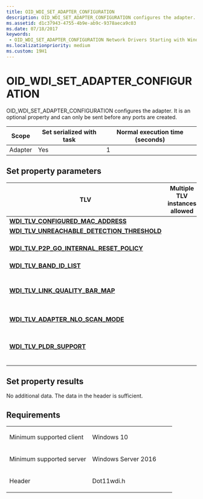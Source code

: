 ```yaml
---
title: OID_WDI_SET_ADAPTER_CONFIGURATION
description: OID_WDI_SET_ADAPTER_CONFIGURATION configures the adapter. It is an optional property and can only be sent before any ports are created.
ms.assetid: d1c37943-4755-4b9e-ab9c-9378aeca9c03
ms.date: 07/18/2017
keywords:
 - OID_WDI_SET_ADAPTER_CONFIGURATION Network Drivers Starting with Windows Vista
ms.localizationpriority: medium
ms.custom: 19H1
---
```


# OID\_WDI\_SET\_ADAPTER\_CONFIGURATION


OID\_WDI\_SET\_ADAPTER\_CONFIGURATION configures the adapter. It is an optional property and can only be sent before any ports are created.

| Scope   | Set serialized with task | Normal execution time (seconds) |
|---------|--------------------------|---------------------------------|
| Adapter | Yes                      | 1                               |

 

## Set property parameters


<table>
<colgroup>
<col width="25%" />
<col width="25%" />
<col width="25%" />
<col width="25%" />
</colgroup>
<thead>
<tr class="header">
<th>TLV</th>
<th>Multiple TLV instances allowed</th>
<th>Optional</th>
<th>Description</th>
</tr>
</thead>
<tbody>
<tr class="odd">
<td><a href="/windows-hardware/drivers/network/wdi-tlv-configured-mac-address" data-raw-source="[&lt;strong&gt;WDI_TLV_CONFIGURED_MAC_ADDRESS&lt;/strong&gt;](./wdi-tlv-configured-mac-address.md)"><strong>WDI_TLV_CONFIGURED_MAC_ADDRESS</strong></a></td>
<td></td>
<td>X</td>
<td>MAC address.</td>
</tr>
<tr class="even">
<td><a href="/windows-hardware/drivers/network/wdi-tlv-unreachable-detection-threshold" data-raw-source="[&lt;strong&gt;WDI_TLV_UNREACHABLE_DETECTION_THRESHOLD&lt;/strong&gt;](./wdi-tlv-unreachable-detection-threshold.md)"><strong>WDI_TLV_UNREACHABLE_DETECTION_THRESHOLD</strong></a></td>
<td></td>
<td>X</td>
<td>Unreachable detection threshold.</td>
</tr>
<tr class="odd">
<td><a href="/windows-hardware/drivers/network/wdi-tlv-p2p-go-internal-reset-policy" data-raw-source="[&lt;strong&gt;WDI_TLV_P2P_GO_INTERNAL_RESET_POLICY&lt;/strong&gt;](./wdi-tlv-p2p-go-internal-reset-policy.md)"><strong>WDI_TLV_P2P_GO_INTERNAL_RESET_POLICY</strong></a></td>
<td></td>
<td>X</td>
<td>Policy used by the firmware for operating channel selection after a Wi-Fi Direct GO Reset is stopped/restarted.</td>
</tr>
<tr class="even">
<td><a href="/windows-hardware/drivers/network/wdi-tlv-band-id-list" data-raw-source="[&lt;strong&gt;WDI_TLV_BAND_ID_LIST&lt;/strong&gt;](./wdi-tlv-band-id-list.md)"><strong>WDI_TLV_BAND_ID_LIST</strong></a></td>
<td></td>
<td>X</td>
<td>List of band IDs.</td>
</tr>
<tr class="odd">
<td><a href="/windows-hardware/drivers/network/wdi-tlv-link-quality-bar-map" data-raw-source="[&lt;strong&gt;WDI_TLV_LINK_QUALITY_BAR_MAP&lt;/strong&gt;](./wdi-tlv-link-quality-bar-map.md)"><strong>WDI_TLV_LINK_QUALITY_BAR_MAP</strong></a></td>
<td></td>
<td></td>
<td>Mapping of signal quality to Wi-Fi signal strength bars. This field should be ignored by the adapter and it should use the behavior specified in <a href="ndis-status-wdi-indication-link-state-change.md" data-raw-source="[NDIS_STATUS_WDI_INDICATION_LINK_STATE_CHANGE](ndis-status-wdi-indication-link-state-change.md)">NDIS_STATUS_WDI_INDICATION_LINK_STATE_CHANGE</a> for doing Link Quality notifications.</td>
</tr>
<tr class="even">
<td><a href="/windows-hardware/drivers/network/wdi-tlv-adapter-nlo-scan-mode" data-raw-source="[&lt;strong&gt;WDI_TLV_ADAPTER_NLO_SCAN_MODE&lt;/strong&gt;](./wdi-tlv-adapter-nlo-scan-mode.md)"><strong>WDI_TLV_ADAPTER_NLO_SCAN_MODE</strong></a></td>
<td></td>
<td>X</td>
<td>Indicates whether the NLO scans should be performed in active or passive mode.</td>
</tr>
<tr class="odd">
<td><a href="/windows-hardware/drivers/network/wdi-tlv-pldr-support" data-raw-source="[&lt;strong&gt;WDI_TLV_PLDR_SUPPORT&lt;/strong&gt;](./wdi-tlv-pldr-support.md)"><strong>WDI_TLV_PLDR_SUPPORT</strong></a></td>
<td></td>
<td></td>
<td>Added in Windows 10, version 1511, WDI version 1.0.10.
<p>Specifies if PLDR is supported.</p></td>
</tr>
</tbody>
</table>

 

## Set property results


No additional data. The data in the header is sufficient.

Requirements
------------

<table>
<colgroup>
<col width="50%" />
<col width="50%" />
</colgroup>
<tbody>
<tr class="odd">
<td><p>Minimum supported client</p></td>
<td><p>Windows 10</p></td>
</tr>
<tr class="even">
<td><p>Minimum supported server</p></td>
<td><p>Windows Server 2016</p></td>
</tr>
<tr class="odd">
<td><p>Header</p></td>
<td>Dot11wdi.h</td>
</tr>
</tbody>
</table>

